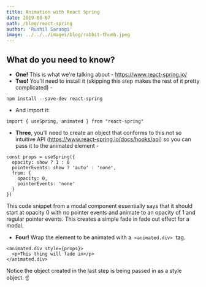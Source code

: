 ```yaml
---
title: Animation with React Spring
date: 2019-08-07
path: /blog/react-spring
author: 'Rushil Saraogi'
image: ../../../images/blog/rabbit-thumb.jpeg
---
```


## What do you need to know?

- **One!** This is what we're talking about - https://www.react-spring.io/
- **Two!** You'll need to install it (skipping this step makes the rest of it pretty complicated) -

```
npm install --save-dev react-spring

```

- And import it:

```
import { useSpring, animated } from "react-spring"
```


- **Three**, you'll need to create an object that conforms to this not so intuitive API (https://www.react-spring.io/docs/hooks/api) so you can pass it to the animated element - 

```
const props = useSpring({
  opacity: show ? 1 : 0
  pointerEvents: show ? 'auto' : 'none', 
  from: { 
    opacity: 0, 
    pointerEvents: 'none' 
  } 
})
```
This code snippet from a modal component essentially says that it should start at opacity 0 with no pointer events and animate to an opacity of 1 and regular pointer events. This creates a simple fade in fade out effect for a modal.

- **Four!** Wrap the element to be animated with a &nbsp;`<animated.div>`&nbsp; tag.

```
<animated.div style={props}>
  <p>This thing will fade in</p>
</animated.div>
```
Notice the object created in the last step is being passed in as a style object. &#9757;
